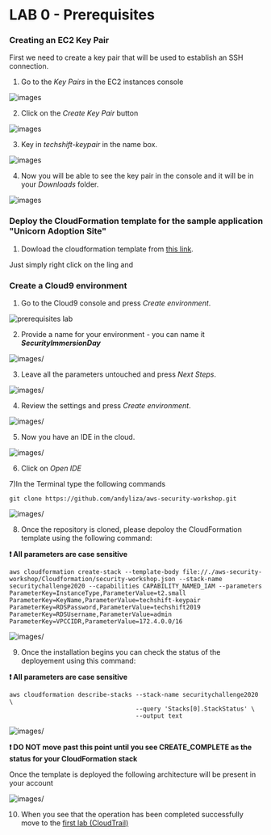 # LAB 0 - Prerequisites

### Creating an EC2 Key Pair

First we need to create a key pair that will be used to establish an SSH
connection.

1)  Go to the *Key Pairs* in the EC2 instances console

![images](images/1b7a0e08bd10420fa37c1270cffe1f54.png)

2)  Click on the *Create Key Pair* button

![images](images/d3c32b52f680b2710b9bb1a93c1407c1.png)

3)  Key in *techshift-keypair* in the name box.

![images](images/c4490616d6988656078799a2695d6b01.png)

4)  Now you will be able to see the key pair in the console and it will be in your *Downloads* folder.

![images](images/7324683f50d7dbe301fa0c476d84153a.png)

### Deploy the CloudFormation template for the sample application "Unicorn Adoption Site"

1) Dowload the cloudformation template from <a id="raw-url" href="https://raw.githubusercontent.com/andyliza/AWS-security-workshop-200-EN/master/CloudFormation/securityworkshop.template">this link</a>.

Just simply right click on the ling and  

















### Create a Cloud9 environment

1) Go to the Cloud9 console and press *Create environment*.

![prerequisites lab](images//1d057a6d465f25b6ff1842ee465ab08d.png)

2) Provide a name for your environment - you can name it ___SecurityImmersionDay___

![images/](images/cloud9-environment-name.png)

3) Leave all the parameters untouched and press *Next Steps*.


![images/](images/bd9d46e5b0a0c7f7e0e405566a2a4806.png)


4) Review the settings and press *Create environment*.


![images/](images/09e18a38e2942abbedcfae852c057fb3.png)


5) Now you have an IDE in the cloud.

![images/](images/6bf8fc54f1f01e9eda93a8dc95f5dccd1.png)

6) Click on *Open IDE*

7)In the Terminal type the following commands

```
git clone https://github.com/andyliza/aws-security-workshop.git

```
![images/](images/clone.png)

8) Once the repository is cloned, please depoloy the CloudFormation template using the following command:

**:heavy_exclamation_mark: All parameters are case sensitive**

```
aws cloudformation create-stack --template-body file://./aws-security-workshop/Cloudformation/security-workshop.json --stack-name securitychallenge2020 --capabilities CAPABILITY_NAMED_IAM --parameters ParameterKey=InstanceType,ParameterValue=t2.small ParameterKey=KeyName,ParameterValue=techshift-keypair ParameterKey=RDSPassword,ParameterValue=techshift2019 ParameterKey=RDSUsername,ParameterValue=admin ParameterKey=VPCCIDR,ParameterValue=172.4.0.0/16

```
![images/](AWSCloud9-Cloudformation.png)

9) Once the installation begins you can check the status of the deployement using this command:

**:heavy_exclamation_mark: All parameters are case sensitive**

```
aws cloudformation describe-stacks --stack-name securitychallenge2020 \
                                   --query 'Stacks[0].StackStatus' \
                                   --output text
```

![images/](images/statuscheck.png)

 **:heavy_exclamation_mark: DO NOT move past this point until you see CREATE_COMPLETE as the status for your CloudFormation stack**

Once the template is deployed the following architecture will be present in your account

![images/](images/secimmersionday.png)

10) When you see that the operation has been completed successfully move to the [first lab (CloudTrail)](../01-CloudTrail-Lab/README.md)
